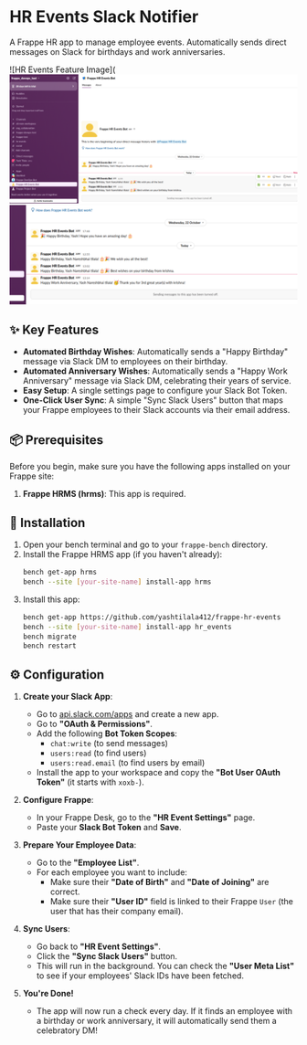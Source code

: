# HR Events Slack Notifier

A Frappe HR app to manage employee events. Automatically sends direct messages on Slack for birthdays and work anniversaries.

![HR Events Feature Image](![alt text](image.png)
![alt text](image-1.png)

## ✨ Key Features

-   **Automated Birthday Wishes**: Automatically sends a "Happy Birthday" message via Slack DM to employees on their birthday.
-   **Automated Anniversary Wishes**: Automatically sends a "Happy Work Anniversary" message via Slack DM, celebrating their years of service.
-   **Easy Setup**: A single settings page to configure your Slack Bot Token.
-   **One-Click User Sync**: A simple "Sync Slack Users" button that maps your Frappe employees to their Slack accounts via their email address.

## 📦 Prerequisites

Before you begin, make sure you have the following apps installed on your Frappe site:

1.  **Frappe HRMS (hrms)**: This app is required. 

## 🚀 Installation

1.  Open your bench terminal and go to your `frappe-bench` directory.
2.  Install the Frappe HRMS app (if you haven't already):
    ```bash
    bench get-app hrms
    bench --site [your-site-name] install-app hrms
    ```
3.  Install this app:
    ```bash
    bench get-app https://github.com/yashtilala412/frappe-hr-events
    bench --site [your-site-name] install-app hr_events
    bench migrate
    bench restart
    ```

## ⚙️ Configuration

1.  **Create your Slack App**:
    -   Go to [api.slack.com/apps](https://api.slack.com/apps) and create a new app.
    -   Go to **"OAuth & Permissions"**.
    -   Add the following **Bot Token Scopes**:
        -   `chat:write` (to send messages)
        -   `users:read` (to find users)
        -   `users:read.email` (to find users by email)
    -   Install the app to your workspace and copy the **"Bot User OAuth Token"** (it starts with `xoxb-`).

2.  **Configure Frappe**:
    -   In your Frappe Desk, go to the **"HR Event Settings"** page.
    -   Paste your **Slack Bot Token** and **Save**.

3.  **Prepare Your Employee Data**:
    -   Go to the **"Employee List"**.
    -   For each employee you want to include:
        -   Make sure their **"Date of Birth"** and **"Date of Joining"** are correct.
        -   Make sure their **"User ID"** field is linked to their Frappe `User` (the user that has their company email).

4.  **Sync Users**:
    -   Go back to **"HR Event Settings"**.
    -   Click the **"Sync Slack Users"** button.
    -   This will run in the background. You can check the **"User Meta List"** to see if your employees' Slack IDs have been fetched.

5.  **You're Done!**
    -   The app will now run a check every day. If it finds an employee with a birthday or work anniversary, it will automatically send them a celebratory DM!


